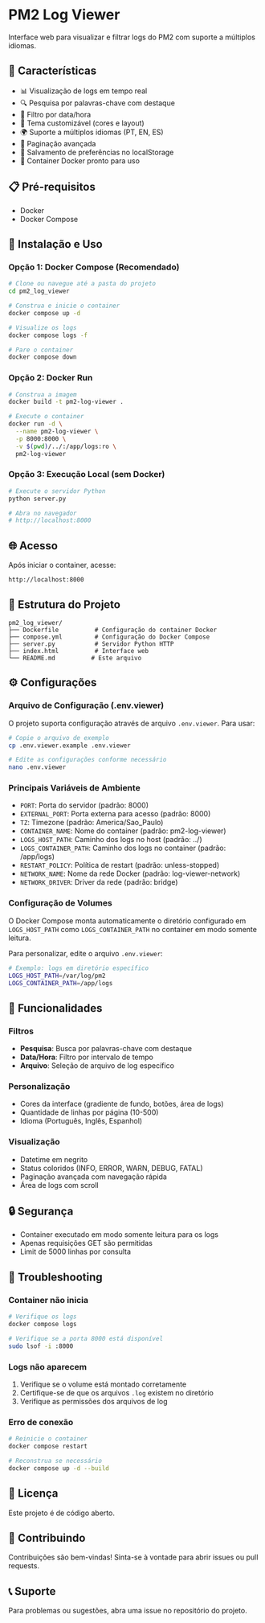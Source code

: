 # PM2 Log Viewer

Interface web para visualizar e filtrar logs do PM2 com suporte a múltiplos idiomas.

## 🚀 Características

- 📊 Visualização de logs em tempo real
- 🔍 Pesquisa por palavras-chave com destaque
- 📅 Filtro por data/hora
- 🎨 Tema customizável (cores e layout)
- 🌍 Suporte a múltiplos idiomas (PT, EN, ES)
- 📄 Paginação avançada
- 💾 Salvamento de preferências no localStorage
- 🐳 Container Docker pronto para uso

## 📋 Pré-requisitos

- Docker
- Docker Compose

## 🔧 Instalação e Uso

### Opção 1: Docker Compose (Recomendado)

```bash
# Clone ou navegue até a pasta do projeto
cd pm2_log_viewer

# Construa e inicie o container
docker compose up -d

# Visualize os logs
docker compose logs -f

# Pare o container
docker compose down
```

### Opção 2: Docker Run

```bash
# Construa a imagem
docker build -t pm2-log-viewer .

# Execute o container
docker run -d \
  --name pm2-log-viewer \
  -p 8000:8000 \
  -v $(pwd)/../:/app/logs:ro \
  pm2-log-viewer
```

### Opção 3: Execução Local (sem Docker)

```bash
# Execute o servidor Python
python server.py

# Abra no navegador
# http://localhost:8000
```

## 🌐 Acesso

Após iniciar o container, acesse:
```
http://localhost:8000
```

## 📁 Estrutura do Projeto

```
pm2_log_viewer/
├── Dockerfile          # Configuração do container Docker
├── compose.yml         # Configuração do Docker Compose
├── server.py           # Servidor Python HTTP
├── index.html          # Interface web
└── README.md          # Este arquivo
```

## ⚙️ Configurações

### Arquivo de Configuração (.env.viewer)

O projeto suporta configuração através de arquivo `.env.viewer`. Para usar:

```bash
# Copie o arquivo de exemplo
cp .env.viewer.example .env.viewer

# Edite as configurações conforme necessário
nano .env.viewer
```

### Principais Variáveis de Ambiente

- `PORT`: Porta do servidor (padrão: 8000)
- `EXTERNAL_PORT`: Porta externa para acesso (padrão: 8000)
- `TZ`: Timezone (padrão: America/Sao_Paulo)
- `CONTAINER_NAME`: Nome do container (padrão: pm2-log-viewer)
- `LOGS_HOST_PATH`: Caminho dos logs no host (padrão: ../)
- `LOGS_CONTAINER_PATH`: Caminho dos logs no container (padrão: /app/logs)
- `RESTART_POLICY`: Política de restart (padrão: unless-stopped)
- `NETWORK_NAME`: Nome da rede Docker (padrão: log-viewer-network)
- `NETWORK_DRIVER`: Driver da rede (padrão: bridge)

### Configuração de Volumes

O Docker Compose monta automaticamente o diretório configurado em `LOGS_HOST_PATH` como `LOGS_CONTAINER_PATH` no container em modo somente leitura.

Para personalizar, edite o arquivo `.env.viewer`:

```bash
# Exemplo: logs em diretório específico
LOGS_HOST_PATH=/var/log/pm2
LOGS_CONTAINER_PATH=/app/logs
```

## 🎨 Funcionalidades

### Filtros
- **Pesquisa**: Busca por palavras-chave com destaque
- **Data/Hora**: Filtro por intervalo de tempo
- **Arquivo**: Seleção de arquivo de log específico

### Personalização
- Cores da interface (gradiente de fundo, botões, área de logs)
- Quantidade de linhas por página (10-500)
- Idioma (Português, Inglês, Espanhol)

### Visualização
- Datetime em negrito
- Status coloridos (INFO, ERROR, WARN, DEBUG, FATAL)
- Paginação avançada com navegação rápida
- Área de logs com scroll

## 🔒 Segurança

- Container executado em modo somente leitura para os logs
- Apenas requisições GET são permitidas
- Limit de 5000 linhas por consulta

## 🐛 Troubleshooting

### Container não inicia

```bash
# Verifique os logs
docker compose logs

# Verifique se a porta 8000 está disponível
sudo lsof -i :8000
```

### Logs não aparecem

1. Verifique se o volume está montado corretamente
2. Certifique-se de que os arquivos `.log` existem no diretório
3. Verifique as permissões dos arquivos de log

### Erro de conexão

```bash
# Reinicie o container
docker compose restart

# Reconstrua se necessário
docker compose up -d --build
```

## 📝 Licença

Este projeto é de código aberto.

## 👥 Contribuindo

Contribuições são bem-vindas! Sinta-se à vontade para abrir issues ou pull requests.

## 📞 Suporte

Para problemas ou sugestões, abra uma issue no repositório do projeto.
